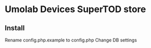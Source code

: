 # Umolab Devices SuperTOD store

## Install
Rename config.php.example to config.php
Change DB settings
